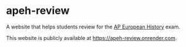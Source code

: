 # apeh-review

A website that helps students review for the [AP European History](https://apstudents.collegeboard.org/courses/ap-european-history) exam.

This website is publicly available at https://apeh-review.onrender.com.
